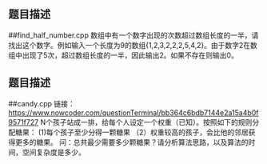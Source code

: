  ## 题目描述
 ##find_half_number.cpp
数组中有一个数字出现的次数超过数组长度的一半，请找出这个数字。例如输入一个长度为9的数组{1,2,3,2,2,2,5,4,2}。由于数字2在数组中出现了5次，超过数组长度的一半，因此输出2。如果不存在则输出0。
 ## 题目描述
 ##candy.cpp
 链接：https://www.nowcoder.com/questionTerminal/bb364c6bdb7144e2a15a4b0f9571f727
N个孩子站成一排，给每个人设定一个权重（已知）。按照如下的规则分配糖果： (1)每个孩子至少分得一颗糖果 （2）权重较高的孩子，会比他的邻居获得更多的糖果。
问：总共最少需要多少颗糖果？请分析算法思路，以及算法的时间，空间复杂度是多少。